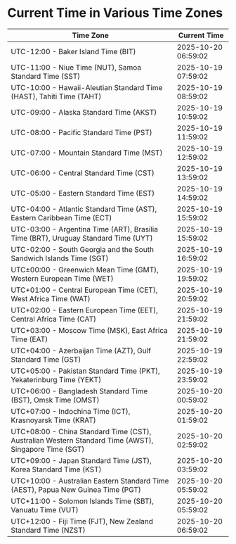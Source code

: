 # Current Time in Various Time Zones

| Time Zone | Current Time |
|-----------|--------------|
| UTC-12:00 - Baker Island Time (BIT) | 2025-10-20 06:59:02 |
| UTC-11:00 - Niue Time (NUT), Samoa Standard Time (SST) | 2025-10-19 07:59:02 |
| UTC-10:00 - Hawaii-Aleutian Standard Time (HAST), Tahiti Time (TAHT) | 2025-10-19 08:59:02 |
| UTC-09:00 - Alaska Standard Time (AKST) | 2025-10-19 10:59:02 |
| UTC-08:00 - Pacific Standard Time (PST) | 2025-10-19 11:59:02 |
| UTC-07:00 - Mountain Standard Time (MST) | 2025-10-19 12:59:02 |
| UTC-06:00 - Central Standard Time (CST) | 2025-10-19 13:59:02 |
| UTC-05:00 - Eastern Standard Time (EST) | 2025-10-19 14:59:02 |
| UTC-04:00 - Atlantic Standard Time (AST), Eastern Caribbean Time (ECT) | 2025-10-19 15:59:02 |
| UTC-03:00 - Argentina Time (ART), Brasília Time (BRT), Uruguay Standard Time (UYT) | 2025-10-19 15:59:02 |
| UTC-02:00 - South Georgia and the South Sandwich Islands Time (SGT) | 2025-10-19 16:59:02 |
| UTC±00:00 - Greenwich Mean Time (GMT), Western European Time (WET) | 2025-10-19 19:59:02 |
| UTC+01:00 - Central European Time (CET), West Africa Time (WAT) | 2025-10-19 20:59:02 |
| UTC+02:00 - Eastern European Time (EET), Central Africa Time (CAT) | 2025-10-19 21:59:02 |
| UTC+03:00 - Moscow Time (MSK), East Africa Time (EAT) | 2025-10-19 21:59:02 |
| UTC+04:00 - Azerbaijan Time (AZT), Gulf Standard Time (GST) | 2025-10-19 22:59:02 |
| UTC+05:00 - Pakistan Standard Time (PKT), Yekaterinburg Time (YEKT) | 2025-10-19 23:59:02 |
| UTC+06:00 - Bangladesh Standard Time (BST), Omsk Time (OMST) | 2025-10-20 00:59:02 |
| UTC+07:00 - Indochina Time (ICT), Krasnoyarsk Time (KRAT) | 2025-10-20 01:59:02 |
| UTC+08:00 - China Standard Time (CST), Australian Western Standard Time (AWST), Singapore Time (SGT) | 2025-10-20 02:59:02 |
| UTC+09:00 - Japan Standard Time (JST), Korea Standard Time (KST) | 2025-10-20 03:59:02 |
| UTC+10:00 - Australian Eastern Standard Time (AEST), Papua New Guinea Time (PGT) | 2025-10-20 05:59:02 |
| UTC+11:00 - Solomon Islands Time (SBT), Vanuatu Time (VUT) | 2025-10-20 05:59:02 |
| UTC+12:00 - Fiji Time (FJT), New Zealand Standard Time (NZST) | 2025-10-20 06:59:02 |
